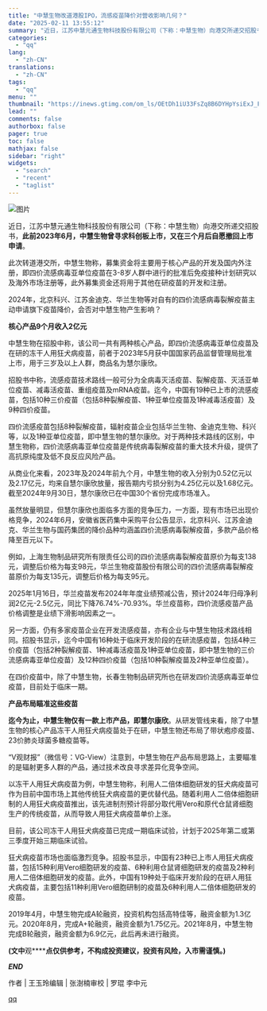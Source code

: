 ```yaml
---
title: "中慧生物改道港股IPO，流感疫苗降价对营收影响几何？"
date: "2025-02-11 13:55:12"
summary: "近日，江苏中慧元通生物科技股份有限公司（下称：中慧生物）向港交所递交招股书，此前2023年6月，中慧..."
categories:
  - "qq"
lang:
  - "zh-CN"
translations:
  - "zh-CN"
tags:
  - "qq"
menu: ""
thumbnail: "https://inews.gtimg.com/om_ls/OEtDh1iU33FsZq8B6DYHpYsiExJ_Fu7Yx5Beq16YROkuoAA_640360/0"
lead: ""
comments: false
authorbox: false
pager: true
toc: false
mathjax: false
sidebar: "right"
widgets:
  - "search"
  - "recent"
  - "taglist"
---
```


![图片](https://inews.gtimg.com/om_bt/O0AoB65t9kuDC6JvkCiT2sj9h9qSL_7wuN6HtzyuAmOsAAA/641)

  
近日，江苏中慧元通生物科技股份有限公司（下称：中慧生物）向港交所递交招股书，**此前2023年6月，中慧生物曾寻求科创板上市，又在三个月后自愿撤回上市申请**。  
  
此次转道港交所，中慧生物称，募集资金将主要用于核心产品的开发及国内外注册，即四价流感病毒亚单位疫苗在3-8岁人群中进行的批准后免疫接种计划研究以及海外市场注册等，此外募集资金还将用于其他在研疫苗的开发和注册。  
  
2024年，北京科兴、江苏金迪克、华兰生物等对自有的四价流感病毒裂解疫苗主动申请旗下疫苗降价，会否对中慧生物产生影响？  
  
****核心产品9个月收入2亿元****  
  
中慧生物在招股中称，该公司一共有两种核心产品，即四价流感病毒亚单位疫苗及在研的冻干人用狂犬病疫苗，前者于2023年5月获中国国家药品监督管理局批准上市，用于三岁及以上人群，商品名为慧尔康欣。  
  
招股书中称，流感疫苗技术路线一般可分为全病毒灭活疫苗、裂解疫苗、灭活亚单位疫苗、减毒活疫苗、重组疫苗及mRNA疫苗。迄今，中国有19种已上市的流感疫苗，包括10种三价疫苗（包括8种裂解疫苗、1种亚单位疫苗及1种减毒活疫苗）及9种四价疫苗。  
  
四价流感疫苗包括8种裂解疫苗，辐射疫苗企业包括华兰生物、金迪克生物、科兴等，以及1种亚单位疫苗，即中慧生物的慧尔康欣。对于两种技术路线的区别，中慧生物称，四价流感病毒亚单位疫苗是传统病毒裂解疫苗的重大技术升级，提供了高抗原纯度及低不良反应风险产品。  
  
从商业化来看，2023年及2024年前九个月，中慧生物的收入分别为0.52亿元以及2.17亿元，均来自慧尔康欣放量，报告期内亏损分别为4.25亿元以及1.68亿元。截至2024年9月30日，慧尔康欣已在中国30个省份完成市场准入。  
  
虽然放量明显，但慧尔康欣也面临多方面的竞争压力，一方面，现有市场已出现价格竞争，2024年6月，安徽省医药集中采购平台公告显示，北京科兴、江苏金迪克、华兰生物与国药集团的降价品种均涵盖四价流感病毒裂解疫苗，多款产品价格降至百元以下。  
  
例如，上海生物制品研究所有限责任公司的四价流感病毒裂解疫苗原价为每支138元，调整后价格为每支98元，华兰生物疫苗股份有限公司的四价流感病毒裂解疫苗原价为每支135元，调整后价格为每支95元。  
  
2025年1月16日，华兰疫苗发布2024年年度业绩预减公告，预计2024年归母净利润2亿元-2.5亿元，同比下降76.74%-70.93%。华兰疫苗称，四价流感疫苗产品价格调整是业绩下滑影响因素之一。  
  
另一方面，仍有多家疫苗企业在开发流感疫苗，亦有企业与中慧生物技术路线相同。招股书显示，迄今中国有16种处于临床开发阶段的在研流感疫苗，包括4种三价疫苗（包括2种裂解疫苗、1种减毒活疫苗及1种亚单位疫苗，即中慧生物的三价流感病毒亚单位疫苗）及12种四价疫苗（包括10种裂解疫苗及2种亚单位疫苗）。  
  
在四价疫苗中，除了中慧生物，长春生物制品研究所也在研发四价流感病毒亚单位疫苗，目前处于临床一期。  
  
****产品布局瞄准这些疫苗****  
  
**迄今为止，中慧生物仅有一款上市产品，即慧尔康欣**。从研发管线来看，除了中慧生物的核心产品冻干人用狂犬病疫苗处于在研，中慧生物还布局了带状疱疹疫苗、23价肺炎球菌多糖疫苗等。  
  
“V观财报”（微信号：VG-View）注意到，中慧生物在产品布局思路上，主要瞄准的是辐射更多人群的产品，通过技术改良寻求差异化竞争空间。  
  
以冻干人用狂犬病疫苗为例，中慧生物称，利用人二倍体细胞研发的狂犬病疫苗可作为目前中国市场上其他传统狂犬病疫苗的更优替代品。随着利用人二倍体细胞研制的人用狂犬病疫苗推出，该先进制剂预计将部分取代用Vero和原代仓鼠肾细胞生产的传统疫苗，从而导致人用狂犬病疫苗单价上涨。  
  
目前，该公司冻干人用狂犬病疫苗已完成一期临床试验，计划于2025年第二或第三季度开始三期临床试验。  
  
狂犬病疫苗市场也面临激烈竞争。招股书显示，中国有23种已上市人用狂犬病疫苗，包括15种利用Vero细胞研发的疫苗、6种利用仓鼠肾细胞研发的疫苗及2种利用人二倍体细胞研发的疫苗。此外，中国有19种处于临床开发阶段的在研人用狂犬病疫苗，主要包括11种利用Vero细胞研制的疫苗及6种利用人二倍体细胞研发的疫苗。  
  
2019年4月，中慧生物完成A轮融资，投资机构包括高特佳等，融资金额为1.3亿元。2020年8月，完成A+轮融资，融资金额为1.75亿元。2021年8月，中慧生物完成B轮融资，融资金额为6.9亿元，此后再未进行融资。  
  

**(文中**观******点仅供参考，不构成投资建议，投资有风险，入市需谨慎。)**

***END***

作者 | 王玉玲编辑 | 张澍楠审校 | 罗琨 李中元

[qq](https://new.qq.com/rain/a/20250211A04JBB00)
